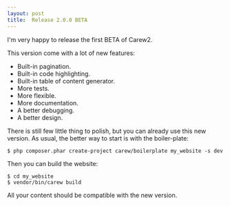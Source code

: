 ```yaml
---
layout: post
title:  Release 2.0.0 BETA
---
```


I'm very happy to release the first BETA of Carew2.

This version come with a lot of new features:

* Built-in pagination.
* Built-in code highlighting.
* Built-in table of content generator.
* More tests.
* More flexible.
* More documentation.
* A better debugging.
* A better design.

There is still few little thing to polish, but you can already use this new
version. As usual, the better way to start is with the boiler-plate:

    $ php composer.phar create-project carew/boilerplate my_website -s dev

Then you can build the website:

    $ cd my_website
    $ vendor/bin/carew build

All your content should be compatible with the new version.
